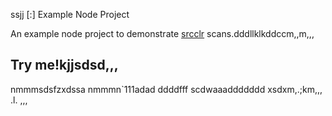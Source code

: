 ssjj [:] Example Node Project

An example node project to demonstrate [srcclr](https://www.srcclr.com) scans.dddllklkddccm,,m,,,
## Try me!kjjsdsd,,,
nmmmsdsfzxdssa
nmmmn`111adad
ddddfff
scdwaaaddddddd
xsdxm,.;km,,,
.l.
,,,
